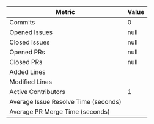 | Metric | Value |
| --- | --- |
| Commits | 0 |
| Opened Issues | null |
| Closed Issues | null |
| Opened PRs | null |
| Closed PRs | null |
| Added Lines |  |
| Modified Lines |  |
| Active Contributors | 1 |
| Average Issue Resolve Time (seconds) |  |
| Average PR Merge Time (seconds) |  |
